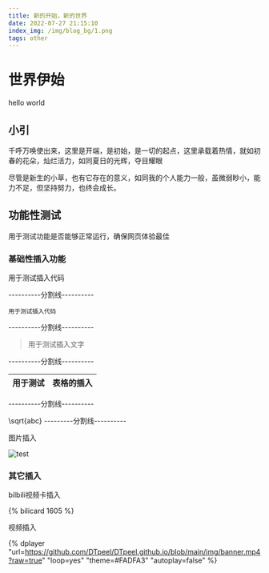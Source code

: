 ```yaml
---
title: 新的开始，新的世界
date: 2022-07-27 21:15:10
index_img: /img/blog_bg/1.png
tags: other
---
```


# 世界伊始

hello world

## 小引

千呼万唤使出来，这里是开端，是初始，是一切的起点，这里承载着热情，就如初春的花朵，灿烂活力，如同夏日的光辉，夺目耀眼

尽管是新生的小草，也有它存在的意义，如同我的个人能力一般，虽微弱眇小，能力不足，但坚持努力，也终会成长。

## 功能性测试

用于测试功能是否能够正常运行，确保网页体验最佳

### 基础性插入功能

用于测试插入代码

----------分割线----------

```
用于测试插入代码
```

----------分割线----------

> 用于测试插入文字

----------分割线----------

| 用于测试 | 表格的插入 |
| ---- | ----- |

----------分割线----------

\sqrt{abc}
---------分割线----------

图片插入

![test](1.jpg)

### 其它插入

bilbili视频卡插入

{% bilicard 1605 %}

视频插入

{% dplayer "url=https://github.com/DTpeel/DTpeel.github.io/blob/main/img/banner.mp4?raw=true"   "loop=yes" "theme=#FADFA3" "autoplay=false" %}

